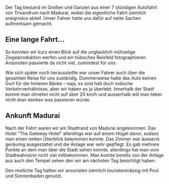 Der Tag bestand im Großen und Ganzen aus einer 7 stündigen Autofahrt von Trivandrum nach Madurai, wobei die eigentliche Fahrt ziemlich ereignislos ablief. Unser Fahrer hatte uns dafür auf nette Sachen aufmerksam gemacht. 

## Eine lange Fahrt...

So konnten wir kurz einen Blick auf die unglaublich mühselige Ziegelproduktion werfen und ein hübsches Reisfeld fotographieren. Ansonsten passierte da nicht viel, zumindest für uns.

Wie sich später noch herausstellte war unser Fahrer auch über die gesamten Reise für uns zuständig. Dummerweise hatte das Auto keinen Gurt für die hinteren Bänke – naja, es sind halt doch indische Verkehrverhältnisse, aber wir haben es ja überlebt. Innerhalb der Stadt kommt man ohnehin nicht auf über 20 km/h und ausserhalb will man lieber nicht dran denken was passieren würde. 

## Ankunft Madurai

Nach der Fahrt waren wir am Stadtrand von Madurai angekommen. Das Hotel "The Gateway Hotel" allerdings war auf einem Hügel davor, sodass man einen netten Überblick bekommen konnte. Das Zimmer war äusserst geräumig ausgestattet und die Anlage war sehr gepflegt. Es gab mehrere Punkte an dem man über die Stadt sehen konnte, allerdings hat man vom Stadtwahnsinn nicht viel mitbekommen. Man konnte bereits von der Anlage aus auch den Tempel sehen den wir am nächsten Tag besichtigt haben. 

Den restliche Tag hatten wir ansonsten ziemlich touristenmässig mit Pool und Sonnenbaden genutzt.
